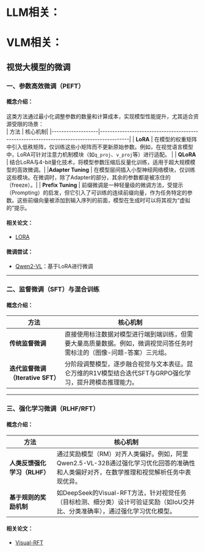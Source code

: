# LLM相关：



# VLM相关：
## 视觉大模型的微调

### 一、**参数高效微调（PEFT）**  
#### 概念介绍：
这类方法通过最小化调整参数的数量和计算成本，实现模型性能提升，尤其适合资源受限的场景：  
| 方法              | 核心机制|
|-------------------|------------------------------------------------------------------------------------------|
| **LoRA**              | 在模型的权重矩阵中引入低秩矩阵，仅训练这些小矩阵而不更新原始参数。例如，在视觉语言模型中，LoRA可针对注意力机制模块（如`q_proj`、`v_proj`等）进行适配。 |
| **QLoRA**             | 结合LoRA与4-bit量化技术，将模型参数压缩后反量化训练，适用于超大规模模型的高效微调。|
|**Adapter Tuning**     | 在模型层间插入小型神经网络模块，仅训练这些模块。在微调时，除了Adapter的部分，其余的参数都是被冻住的（freeze）。|
| **Prefix Tuning**     | 前缀微调是一种轻量级的微调方法，受提示（Prompting）的启发，但它引入了可训练的连续前缀向量，作为任务特定的参数。这些前缀向量被添加到输入序列的前面，模型在生成时可以将其视为“虚拟的”提示。  

#### 相关论文：
- [LORA](https://arxiv.org/pdf/2106.09685)

#### 微调尝试：
- [Qwen2-VL](https://github.com/GoGoGodeep/VLM-Finetune/tree/main/Qwen2-VL)：基于LoRA进行微调

---

### 二、**监督微调（SFT）与混合训练**  
#### 概念介绍：
| 方法              | 核心机制|
|-------------------|------------------------------------------------------------------------------------------|
| **传统监督微调**                  | 直接使用标注数据对模型进行端到端训练，但需要大量高质量数据。例如，微调视觉问答任务时需标注的（图像-问题-答案）三元组。   |
| **迭代监督微调（Iterative SFT）** | 分阶段调整模型，逐步融合视觉与文本表征。昆仑万维的R1V模型结合迭代SFT与GRPO强化学习，提升跨模态推理能力。               |

---

### 三、**强化学习微调（RLHF/RFT）** 
#### 概念介绍：
| 方法              | 核心机制|
|-------------------|------------------------------------------------------------------------------------------|
| **人类反馈强化学习（RLHF）**   | 通过奖励模型（RM）对齐人类偏好。例如，阿里Qwen2.5-VL-32B通过强化学习优化回答的准确性和人类偏好对齐，在数学推理和视觉解析任务中表现优异。    |
| **基于规则的奖励机制**         | 如DeepSeek的Visual-RFT方法，针对视觉任务（目标检测、细分类）设计可验证奖励（如IoU交并比、分类准确率），通过强化学习优化模型。              |

#### 相关论文：
- [Visual-RFT](https://arxiv.org/abs/2503.01785)
